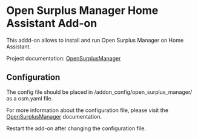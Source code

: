 # Open Surplus Manager Home Assistant Add-on

This addd-on allows to install and run Open Surplus Manager on Home Assistant.

Project documentation: [OpenSurplusManager](https://github.com/JoseRa9/OpenSurplusManager)

## Configuration

The config file should be placed in /addon_config/open_surplus_manager/ as a osm.yaml file.

For more information about the configuration file, please visit the [OpenSurplusManager](https://github.com/JoseRa9/OpenSurplusManager) documentation.

Restart the add-on after changing the configuration file.
